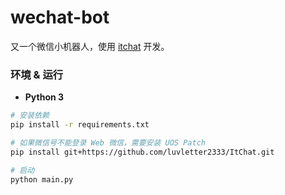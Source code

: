 # wechat-bot

又一个微信小机器人，使用 [itchat](https://github.com/littlecodersh/ItChat) 开发。

### 环境 & 运行

- **Python 3**

```bash
# 安装依赖
pip install -r requirements.txt

# 如果微信号不能登录 Web 微信，需要安装 UOS Patch
pip install git+https://github.com/luvletter2333/ItChat.git

# 启动
python main.py
```
